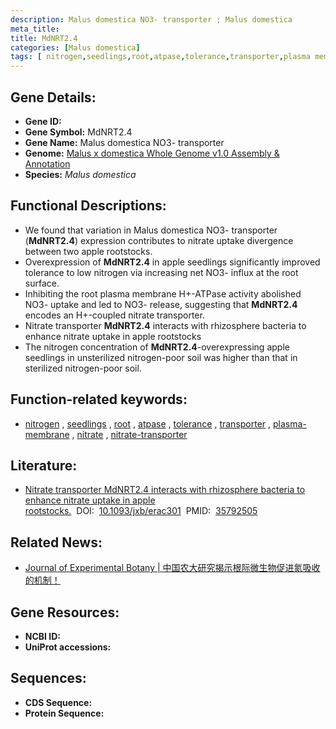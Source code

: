 ```yaml
---
description: Malus domestica NO3- transporter ; Malus domestica
meta_title:
title: MdNRT2.4
categories: [Malus domestica]
tags: [ nitrogen,seedlings,root,atpase,tolerance,transporter,plasma membrane,nitrate,nitrate transporter ]
---
```


## Gene Details:
- **Gene ID:**	[]()
- **Gene Symbol:** MdNRT2.4
- **Gene Name:** Malus domestica NO3- transporter
- **Genome:** [Malus x domestica Whole Genome v1.0 Assembly & Annotation](https://www.rosaceae.org/species/malus/malus_x_domestica/genome_v1.0)
- **Species:** *Malus domestica*

## Functional Descriptions:
   - We found that variation in Malus domestica NO3- transporter (**MdNRT2.4**) expression contributes to nitrate uptake divergence between two apple rootstocks.
   - Overexpression of **MdNRT2.4** in apple seedlings significantly improved tolerance to low nitrogen via increasing net NO3- influx at the root surface.
   - Inhibiting the root plasma membrane H+-ATPase activity abolished NO3- uptake and led to NO3- release, suggesting that **MdNRT2.4** encodes an H+-coupled nitrate transporter.
   - Nitrate transporter **MdNRT2.4** interacts with rhizosphere bacteria to enhance nitrate uptake in apple rootstocks
   - The nitrogen concentration of **MdNRT2.4**-overexpressing apple seedlings in unsterilized nitrogen-poor soil was higher than that in sterilized nitrogen-poor soil.

## Function-related keywords:
   - [nitrogen](/tags/nitrogen/)&nbsp;,&nbsp;[seedlings](/tags/seedlings/)&nbsp;,&nbsp;[root](/tags/root/)&nbsp;,&nbsp;[atpase](/tags/atpase/)&nbsp;,&nbsp;[tolerance](/tags/tolerance/)&nbsp;,&nbsp;[transporter](/tags/transporter/)&nbsp;,&nbsp;[plasma-membrane](/tags/plasma-membrane/)&nbsp;,&nbsp;[nitrate](/tags/nitrate/)&nbsp;,&nbsp;[nitrate-transporter](/tags/nitrate-transporter/)

## Literature:
   - [Nitrate transporter MdNRT2.4 interacts with rhizosphere bacteria to enhance nitrate uptake in apple rootstocks.]( https://academic.oup.com/jxb/article/73/18/6490/6632475?login=true#377402840)&nbsp;&nbsp;DOI:&nbsp;&nbsp;[10.1093/jxb/erac301](https://academic.oup.com/jxb/article/73/18/6490/6632475?login=true#377402840)&nbsp;&nbsp;PMID:&nbsp;&nbsp;[35792505](https://pubmed.ncbi.nlm.nih.gov/35792505/)

## Related News:
   - [Journal of Experimental Botany | 中国农大研究揭示根际微生物促进氮吸收的机制！](https://mp.weixin.qq.com/s?__biz=Mzg3MDEwNDEyMg==&mid=2247541309&idx=8&sn=46029f9d17403af68d275624fcc09fd6&chksm=ce908f68f9e7067e4f8973fba9bfd8876e1bf202945e9a34b47e2c44662501bed9d1fb9cc97f&scene=27#wechat_redirect)

## Gene Resources:
- **NCBI ID:**  [](https://www.ncbi.nlm.nih.gov/gene/?term=)
- **UniProt accessions:** [](https://www.uniprot.org/uniprotkb//entry)



## Sequences:
- **CDS Sequence:**
- **Protein Sequence:**
